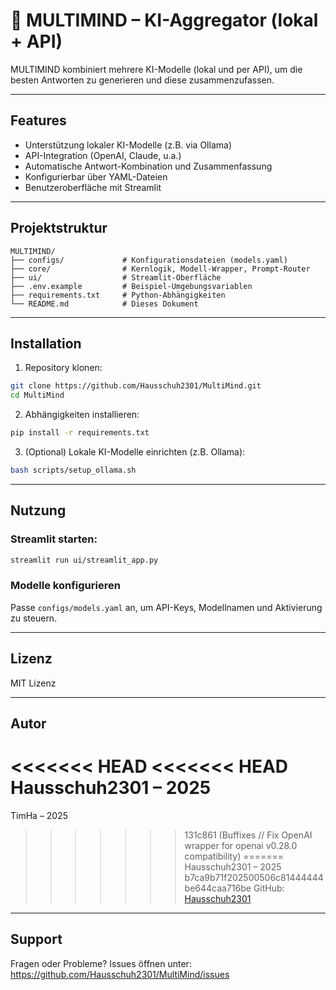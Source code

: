 # 🧠 MULTIMIND – KI-Aggregator (lokal + API)

MULTIMIND kombiniert mehrere KI-Modelle (lokal und per API), um die besten Antworten zu generieren und diese zusammenzufassen.

---

## Features

- Unterstützung lokaler KI-Modelle (z.B. via Ollama)  
- API-Integration (OpenAI, Claude, u.a.)  
- Automatische Antwort-Kombination und Zusammenfassung  
- Konfigurierbar über YAML-Dateien  
- Benutzeroberfläche mit Streamlit  

---

## Projektstruktur

```
MULTIMIND/
├── configs/             # Konfigurationsdateien (models.yaml)
├── core/                # Kernlogik, Modell-Wrapper, Prompt-Router
├── ui/                  # Streamlit-Oberfläche
├── .env.example         # Beispiel-Umgebungsvariablen
├── requirements.txt     # Python-Abhängigkeiten
└── README.md            # Dieses Dokument
```

---

## Installation

1. Repository klonen:

```bash
git clone https://github.com/Hausschuh2301/MultiMind.git
cd MultiMind
```

2. Abhängigkeiten installieren:

```bash
pip install -r requirements.txt
```

3. (Optional) Lokale KI-Modelle einrichten (z.B. Ollama):

```bash
bash scripts/setup_ollama.sh
```

---

## Nutzung

### Streamlit starten:

```bash
streamlit run ui/streamlit_app.py
```

### Modelle konfigurieren

Passe `configs/models.yaml` an, um API-Keys, Modellnamen und Aktivierung zu steuern.

---

## Lizenz

MIT Lizenz

---

## Autor

<<<<<<< HEAD
<<<<<<< HEAD
Hausschuh2301 – 2025  
=======
TimHa – 2025  
>>>>>>> 131c861 (Buffixes // Fix OpenAI wrapper for openai v0.28.0 compatibility)
=======
Hausschuh2301 – 2025  
>>>>>>> b7ca9b71f202500506c81444444be644caa716be
GitHub: [Hausschuh2301](https://github.com/Hausschuh2301)

---

## Support

Fragen oder Probleme? Issues öffnen unter:  
https://github.com/Hausschuh2301/MultiMind/issues